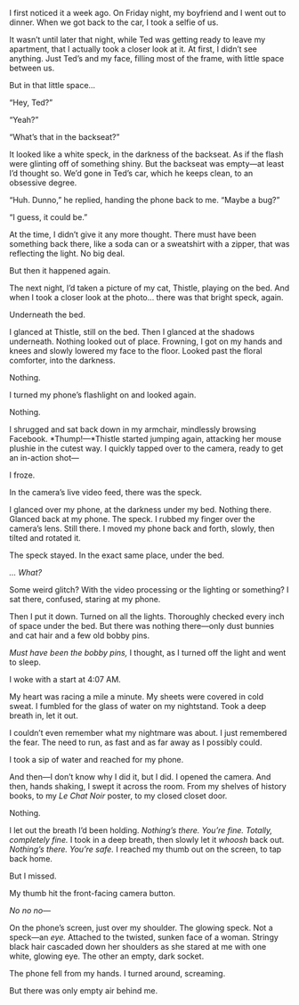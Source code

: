 I first noticed it a week ago. On Friday night, my boyfriend and I went out to dinner. When we got back to the car, I took a selfie of us.

It wasn’t until later that night, while Ted was getting ready to leave my apartment, that I actually took a closer look at it. At first, I didn’t see anything. Just Ted’s and my face, filling most of the frame, with little space between us.

But in that little space…

“Hey, Ted?”

“Yeah?”

“What’s that in the backseat?”

It looked like a white speck, in the darkness of the backseat. As if the flash were glinting off of something shiny. But the backseat was empty—at least I’d thought so. We’d gone in Ted’s car, which he keeps clean, to an obsessive degree.

“Huh. Dunno,” he replied, handing the phone back to me. “Maybe a bug?”

“I guess, it could be.”

At the time, I didn’t give it any more thought. There must have been something back there, like a soda can or a sweatshirt with a zipper, that was reflecting the light. No big deal.

But then it happened again.

The next night, I’d taken a picture of my cat, Thistle, playing on the bed. And when I took a closer look at the photo… there was that bright speck, again.

Underneath the bed.

I glanced at Thistle, still on the bed. Then I glanced at the shadows underneath. Nothing looked out of place. Frowning, I got on my hands and knees and slowly lowered my face to the floor. Looked past the floral comforter, into the darkness.

Nothing.

I turned my phone’s flashlight on and looked again.

Nothing.

I shrugged and sat back down in my armchair, mindlessly browsing Facebook. *Thump!—*Thistle started jumping again, attacking her mouse plushie in the cutest way. I quickly tapped over to the camera, ready to get an in-action shot—

I froze.

In the camera’s live video feed, there was the speck.

I glanced over my phone, at the darkness under my bed. Nothing there. Glanced back at my phone. The speck. I rubbed my finger over the camera’s lens. Still there. I moved my phone back and forth, slowly, then tilted and rotated it.

The speck stayed. In the exact same place, under the bed.

*… What?*

Some weird glitch? With the video processing or the lighting or something? I sat there, confused, staring at my phone.

Then I put it down. Turned on all the lights. Thoroughly checked every inch of space under the bed. But there was nothing there—only dust bunnies and cat hair and a few old bobby pins.

*Must have been the bobby pins,* I thought, as I turned off the light and went to sleep.

I woke with a start at 4:07 AM.

My heart was racing a mile a minute. My sheets were covered in cold sweat. I fumbled for the glass of water on my nightstand. Took a deep breath in, let it out.

I couldn’t even remember what my nightmare was about. I just remembered the fear. The need to run, as fast and as far away as I possibly could.

I took a sip of water and reached for my phone.

And then—I don’t know why I did it, but I did. I opened the camera. And then, hands shaking, I swept it across the room. From my shelves of history books, to my *Le Chat Noir* poster, to my closed closet door.

Nothing.

I let out the breath I’d been holding. *Nothing’s there. You’re fine. Totally, completely fine.* I took in a deep breath, then slowly let it *whoosh* back out. *Nothing’s there. You’re safe.* I reached my thumb out on the screen, to tap back home.

But I missed.

My thumb hit the front-facing camera button.

*No no no—*

On the phone’s screen, just over my shoulder. The glowing speck. Not a speck—an *eye.* Attached to the twisted, sunken face of a woman. Stringy black hair cascaded down her shoulders as she stared at me with one white, glowing eye. The other an empty, dark socket.

The phone fell from my hands. I turned around, screaming.

But there was only empty air behind me.